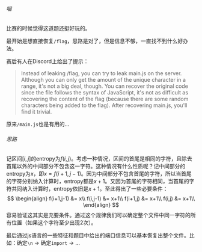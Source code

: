 ###### 喵

比赛的时候觉得这道题还挺好玩的。

最开始是想直接恢复`/flag`，思路是对了，但是信息不够，一直找不到什么好办法。

赛后有人在Discord上给出了提示：

> Instead of leaking /flag, you can try to leak main.js on the server. Although you can only get the amount of the unique character in a range, it's not a big deal, though. You can recover the original code since the file follows the syntax of JavaScript, it's not as difficult as recovering the content of the flag (because there are some random characters being added to the flag). After recovering main.js, you'll find it trivial.

原来`/main.js`也是有用的…

###### 思路

记区间$[i,j]$的entropy为$f(i,j)$。考虑一种情况，区间的首尾是相同的字符，且除去首尾以外的中间部分不包含这一字符。这种情况有什么性质呢？记中间部分的entropy为$x$，即$x = f(i+1,j-1)$。因为中间部分不包含首尾的字符，所以当首尾的字符分别纳入计算时，entropy都是$x+1$。又因为首尾的字符相同，当首尾的字符共同纳入计算时，entropy依旧是$x+1$。至此得出了一些必要条件：
$$
\begin{align}
f(i+1,j-1) &= x\\
f(i,j-1) &= x+1\\
f(i+1,j) &= x+1\\
f(i,j) &= x+1\\
\end{align}
$$
容易验证这其实是充要条件。通过这个规律我们可以确定整个文件中同一字符的所有位置（如果这个字符至少出现2次）。

最后通过js语言的一些特征和题目中给出的端口信息可以基本恢复出整个文件。比如：确定`\n` -> 确定`import` -> ...

